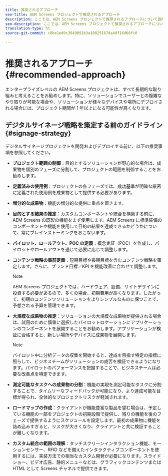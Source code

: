 ```yaml
---
title: 推奨されるアプローチ
seo-title: AEM Screens プロジェクトで推奨されるアプローチ
description: ここでは、AEM Screens プロジェクトで推奨されるアプローチについて説明します
seo-description: ここでは、AEM Screens プロジェクトで推奨されるアプローチについて説明します
translation-type: ht
source-git-commit: c8be1ed0c3949091b3a10825167da4df16d68fc0

---
```



# 推奨されるアプローチ {#recommended-approach}

エンタープライズレベルの AEM Screens プロジェクトは、すべて長期的な取り組みと考えることをお勧めします。特に、ソリューションでユーザーとの複雑なやり取りが可能な場合や、ソリューションが様々なデバイスや場所にデプロイされる場合には、プロジェクト期間が 1 年以上になる可能性が高くなります。

## デジタルサイネージ戦略を策定する前のガイドライン {#signage-strategy}

デジタルサイネージプロジェクトを開発およびデプロイする前に、以下の推奨事項を参照してください。

* **プロジェクト範囲の制御**：目的とするソリューションが野心的な場合は、成果物を個別のフェーズに分割して、プロジェクトの範囲を制御することをお勧めします。

* **定義済みの使用例**：プロジェクトの各フェーズでは、成功基準が明確な厳密に定義された使用例を成果物として提供する必要があります。

* **増分的な成果物**：機能の増分的な提供に重点を置きます。

* **目的とする結果の推定**：カスタムコンポーネントや統合を構築する前に、AEM Screens の既製の機能をまず使用します。AEM Screens に標準装備のコンポーネントや機能を使用して目的の結果を達成できるかどうかについて、常にブレインストーミングをおこないます。

* **パイロット、ロールアウト、POC の定義**：概念実証（POC）を作成し、パイロットやロールアウトを通じて必要に応じて調整します。

* **コンテンツ戦略の事前定義**：短期目標や長期目標を含むコンテンツ戦略を策定します。さらに、ブランド目標／KPI を機能改善に合わせて調整します。

   >[!NOTE]
   >
   > AEM Screens プロジェクトでは、ハードウェア、設備、サイトデザインに投資する必要があるので、多くの場合、初期費用が高くなります。したがって、初期のコンテンツソリューションをよりシンプルなものに保つことで、予想される予算を管理できます。

* **大規模な成果物の推定**：ソリューションの大規模な成果物が提供される場合は、試用のために慎重に選択したパイロットロケーションにアプリケーションのコンポーネントを展開することをお勧めします。アプリケーションが検証に合格すると、新しい場所やデバイスに成果物を展開します。

   >[!NOTE]
   >
   > パイロット中に分析データの収集を開始すると、達成を目指す特定の指標に照らして、ビジネスチームがソリューションの成否を検証できるようになります。パイロットのパフォーマンスを把握することで、ビジネスチームは必要な改善点を特定できます。

* **測定可能なタスクへの成果物の分割**：機能の実現を測定可能なタスクに分割することで、タイムリーなフィードバックが可能になり、より達成可能な目標が得られ、全体的なプロジェクトリスクが軽減されます。

* **ロードマップの作成**：クライアントが機能豊富な製品を望む場合は、予定している機能の一部をプロジェクトの初期段階で提供し、残りの機能を後のフェーズで提供するようにスケジュールを設定します。最初の成果物に機能を詰め込みすぎると、リスクが大きくなり、クライアントと共に検証することが難しくなります。

* **カスタム統合の範囲の理解**：タッチスクリーンインタラクション機能、モーションセンサー、RFID などを備えたインタラクティブコンポーネントを使用するには、実装方法での相当なカスタム開発が必要になります。スライドショー、ビデオ広告、静的メニューなどは、グラフィックコンテンツまたは HTML として Screens チャネルで提供できます。

